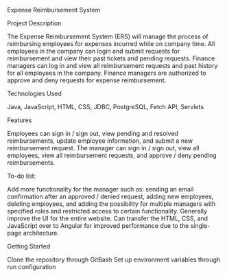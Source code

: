 Expense Reimbursement System

Project Description

The Expense Reimbursement System (ERS) will manage the process of reimbursing employees for expenses incurred while on company time. All employees in the company can login and submit requests for reimbursement and view their past tickets and pending requests. Finance managers can log in and view all reimbursement requests and past history for all employees in the company. Finance managers are authorized to approve and deny requests for expense reimbursement.


Technologies Used

Java, JavaScript, HTML, CSS, JDBC, PostgreSQL, Fetch API, Servlets

Features

Employees can sign in / sign out, view pending and resolved reimbursements, update employee information, and submit a new reimbursement request. The manager can sign in / sign out, view all employees, view all reimbursement requests, and approve / deny pending reimbursements. 

To-do list:

Add more functionality for the manager such as: sending an email confirmation after an approved / denied request, adding new employees, deleting employees, and adding the possibility for multiple managers with specified roles and restricted access to certain functionality.
Generally improve the UI for the entire website. Can transfer the HTML, CSS, and JavaScript over to Angular for improved performance due to the single-page architecture.

Getting Started

Clone the repository through GitBash 
Set up environment variables through run configuration
